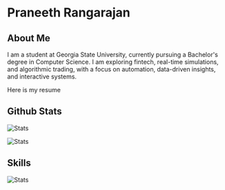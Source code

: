 # Praneeth Rangarajan

## About Me

I am a student at Georgia State University, currently pursuing a Bachelor's degree in Computer Science. I am exploring fintech, real-time simulations, and algorithmic trading, with a focus on automation, data-driven insights, and interactive systems.

Here is my resume

## Github Stats

![Stats](https://github-readme-stats.vercel.app/api?username=rangarajanpraneeth&title_color=cccccc&text_color=777777&icon_color=cccccc&border_color=23272e&bg_color=1e2227&show_icons=true&include_all_commits=true)

![Stats](https://github-readme-stats.vercel.app/api/top-langs/?username=rangarajanpraneeth&layout=compact&title_color=cccccc&text_color=777777&icon_color=cccccc&border_color=23272e&bg_color=1e2227&hide=css,html)

## Skills

![Stats](https://skillicons.dev/icons?i=c,cpp,cs,js,nodejs,py)
